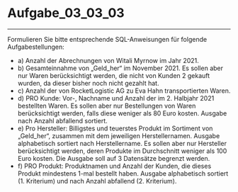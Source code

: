 # Aufgabe_03_03_03

---

Formulieren Sie bitte entsprechende SQL-Anweisungen für folgende Aufgabestellungen: 

- a)	Anzahl der Abrechnungen von Witali Myrnow im Jahr 2021.
- b)	Gesamteinnahme von „Geld_her“ im November 2021. Es sollen aber nur Waren berücksichtigt werden, die nicht von Kunden 2 gekauft wurden, da dieser bisher noch nicht gezahlt hat.
- c)	Anzahl der von RocketLogistic AG zu Eva Hahn transportierten Waren.
- d)	PRO Kunde: Vor-, Nachname und Anzahl der im 2. Halbjahr 2021 bestellten Waren. Es sollen aber nur Bestellungen von Waren berücksichtigt werden, falls diese weniger als 80 Euro kosten. Ausgabe nach Anzahl abfallend sortiert.
- e)	Pro Hersteller: Billigstes und teuerstes Produkt im Sortiment von „Geld_her“, zusammen mit dem jeweiligen Herstellernamen. Ausgabe alphabetisch sortiert nach Herstellername. Es sollen aber nur Hersteller berücksichtigt werden, deren Produkte im Durchschnitt weniger als 100 Euro kosten. Die Ausgabe soll auf 3 Datensätze begrenzt werden.
- f)	PRO Produkt: Produktnamen und Anzahl der Kunden, die dieses Produkt mindestens 1-mal bestellt haben. Ausgabe alphabetisch sortiert (1. Kriterium) und nach Anzahl abfallend (2. Kriterium).  


